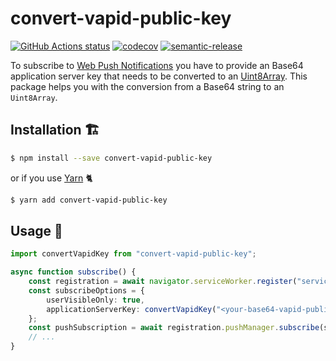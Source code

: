# convert-vapid-public-key

[![GitHub Actions status](https://github.com/screendriver/convert-vapid-public-key/workflows/CI/badge.svg)](https://github.com/screendriver/convert-vapid-public-key/actions)
[![codecov](https://codecov.io/gh/screendriver/convert-vapid-public-key/branch/main/graph/badge.svg)](https://codecov.io/gh/screendriver/convert-vapid-public-key)
[![semantic-release](https://img.shields.io/badge/%20%20%F0%9F%93%A6%F0%9F%9A%80-semantic--release-e10079.svg)](https://github.com/semantic-release/semantic-release)

To subscribe to [Web Push Notifications](https://developers.google.com/web/fundamentals/push-notifications/) you have to provide an Base64 application server key that needs to be converted to an [Uint8Array](https://developer.mozilla.org/en-US/docs/Web/JavaScript/Reference/Global_Objects/Uint8Array). This package helps you with the conversion from a Base64 string to an `Uint8Array`.

## Installation 🏗

```sh
$ npm install --save convert-vapid-public-key
```

or if you use [Yarn](https://yarnpkg.com) 🐈

```sh
$ yarn add convert-vapid-public-key
```

## Usage 🔨

```ts
import convertVapidKey from "convert-vapid-public-key";

async function subscribe() {
	const registration = await navigator.serviceWorker.register("service-worker.js");
	const subscribeOptions = {
		userVisibleOnly: true,
		applicationServerKey: convertVapidKey("<your-base64-vapid-public-key>"),
	};
	const pushSubscription = await registration.pushManager.subscribe(subscribeOptions);
	// ...
}
```
